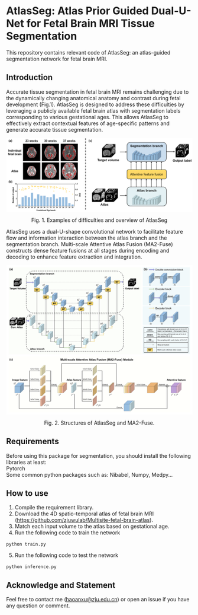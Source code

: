 # AtlasSeg: Atlas Prior Guided Dual-U-Net for Fetal Brain MRI Tissue Segmentation
This repository contains relevant code of AtlasSeg: an atlas-guided segmentation network for fetal brain MRI. 

## Introduction
Accurate tissue segmentation in fetal brain MRI remains challenging due to the dynamically changing anatomical anatomy and contrast during fetal development (Fig.1). AtlasSeg is designed to address these difficulties by leveraging a publicly available fetal brain atlas with segmentation labels corresponding to various gestational ages. This allows AtlasSeg to effectively extract contextual features of age-specific patterns and generate accurate tissue segmentation.

<p align="center">
   <img src="./doc/introduction.png" align="center" width="700">
</p>
<p align="center">Fig. 1. Examples of difficulties and overview of AtlasSeg <p align="center">

AtlasSeg uses a dual-U-shape convolutional network to facilitate feature flow and information interaction between the atlas branch and the segmentation branch. Multi-scale Attentive Atlas Fusion (MA2-Fuse) constructs dense feature fusions at all stages during encoding and decoding to enhance feature extraction and integration. 

<p align="center">
   <img src="./doc/network.png" align="center" width="700">
</p>
<p align="center">Fig. 2. Structures of AtlasSeg and MA2-Fuse. <p align="center">

## Requirements
Before using this package for segmentation, you should install the following libraries at least:  
Pytorch  
Some common python packages such as: Nibabel, Numpy, Medpy...

## How to use
1. Compile the requirement library.  
2. Download the 4D spatio-temporal atlas of fetal brain MRI (https://github.com/zjuwulab/Multisite-fetal-brain-atlas).  
3. Match each input volume to the atlas based on gestational age.  
4. Run the following code to train the network  
```
python train.py
```
5. Run the following code to test the network
```
python inference.py
```

## Acknowledge and Statement
Feel free to contact me (haoanxu@zju.edu.cn) or open an issue if you have any question or comment. 
